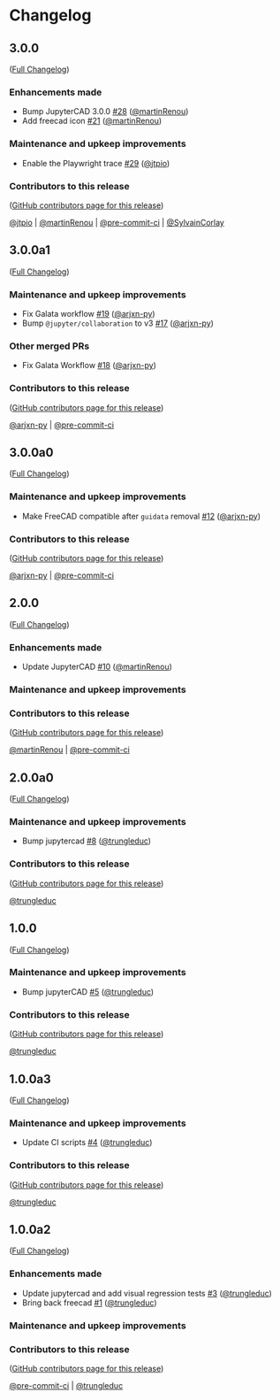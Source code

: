 # Changelog

<!-- <START NEW CHANGELOG ENTRY> -->

## 3.0.0

([Full Changelog](https://github.com/jupytercad/JupyterCAD-FreeCAD/compare/v3.0.0a1...eb212b1625de7623fbd44f9db32c246934cbcb41))

### Enhancements made

- Bump JupyterCAD 3.0.0 [#28](https://github.com/jupytercad/JupyterCAD-FreeCAD/pull/28) ([@martinRenou](https://github.com/martinRenou))
- Add freecad icon [#21](https://github.com/jupytercad/JupyterCAD-FreeCAD/pull/21) ([@martinRenou](https://github.com/martinRenou))

### Maintenance and upkeep improvements

- Enable the Playwright trace [#29](https://github.com/jupytercad/JupyterCAD-FreeCAD/pull/29) ([@jtpio](https://github.com/jtpio))

### Contributors to this release

([GitHub contributors page for this release](https://github.com/jupytercad/JupyterCAD-FreeCAD/graphs/contributors?from=2024-11-04&to=2024-12-05&type=c))

[@jtpio](https://github.com/search?q=repo%3Ajupytercad%2FJupyterCAD-FreeCAD+involves%3Ajtpio+updated%3A2024-11-04..2024-12-05&type=Issues) | [@martinRenou](https://github.com/search?q=repo%3Ajupytercad%2FJupyterCAD-FreeCAD+involves%3AmartinRenou+updated%3A2024-11-04..2024-12-05&type=Issues) | [@pre-commit-ci](https://github.com/search?q=repo%3Ajupytercad%2FJupyterCAD-FreeCAD+involves%3Apre-commit-ci+updated%3A2024-11-04..2024-12-05&type=Issues) | [@SylvainCorlay](https://github.com/search?q=repo%3Ajupytercad%2FJupyterCAD-FreeCAD+involves%3ASylvainCorlay+updated%3A2024-11-04..2024-12-05&type=Issues)

<!-- <END NEW CHANGELOG ENTRY> -->

## 3.0.0a1

([Full Changelog](https://github.com/jupytercad/JupyterCAD-FreeCAD/compare/v3.0.0a0...f011fd8d0b58f1568cbf25ac4ea6d8596a97799c))

### Maintenance and upkeep improvements

- Fix Galata workflow [#19](https://github.com/jupytercad/JupyterCAD-FreeCAD/pull/19) ([@arjxn-py](https://github.com/arjxn-py))
- Bump `@jupyter/collaboration` to v3 [#17](https://github.com/jupytercad/JupyterCAD-FreeCAD/pull/17) ([@arjxn-py](https://github.com/arjxn-py))

### Other merged PRs

- Fix Galata Workflow [#18](https://github.com/jupytercad/JupyterCAD-FreeCAD/pull/18) ([@arjxn-py](https://github.com/arjxn-py))

### Contributors to this release

([GitHub contributors page for this release](https://github.com/jupytercad/JupyterCAD-FreeCAD/graphs/contributors?from=2024-10-09&to=2024-11-04&type=c))

[@arjxn-py](https://github.com/search?q=repo%3Ajupytercad%2FJupyterCAD-FreeCAD+involves%3Aarjxn-py+updated%3A2024-10-09..2024-11-04&type=Issues) | [@pre-commit-ci](https://github.com/search?q=repo%3Ajupytercad%2FJupyterCAD-FreeCAD+involves%3Apre-commit-ci+updated%3A2024-10-09..2024-11-04&type=Issues)

## 3.0.0a0

([Full Changelog](https://github.com/jupytercad/JupyterCAD-FreeCAD/compare/v2.0.0...4f1234a586a5857215eb428bbd6399a3d427545f))

### Maintenance and upkeep improvements

- Make FreeCAD compatible after `guidata` removal [#12](https://github.com/jupytercad/JupyterCAD-FreeCAD/pull/12) ([@arjxn-py](https://github.com/arjxn-py))

### Contributors to this release

([GitHub contributors page for this release](https://github.com/jupytercad/JupyterCAD-FreeCAD/graphs/contributors?from=2024-07-02&to=2024-10-09&type=c))

[@arjxn-py](https://github.com/search?q=repo%3Ajupytercad%2FJupyterCAD-FreeCAD+involves%3Aarjxn-py+updated%3A2024-07-02..2024-10-09&type=Issues) | [@pre-commit-ci](https://github.com/search?q=repo%3Ajupytercad%2FJupyterCAD-FreeCAD+involves%3Apre-commit-ci+updated%3A2024-07-02..2024-10-09&type=Issues)

## 2.0.0

([Full Changelog](https://github.com/jupytercad/JupyterCAD-FreeCAD/compare/v2.0.0a0...c7b2060ae1754a4061916d8e0c5f00dd5bcd58c1))

### Enhancements made

- Update JupyterCAD [#10](https://github.com/jupytercad/JupyterCAD-FreeCAD/pull/10) ([@martinRenou](https://github.com/martinRenou))

### Maintenance and upkeep improvements

### Contributors to this release

([GitHub contributors page for this release](https://github.com/jupytercad/JupyterCAD-FreeCAD/graphs/contributors?from=2024-02-28&to=2024-07-02&type=c))

[@martinRenou](https://github.com/search?q=repo%3Ajupytercad%2FJupyterCAD-FreeCAD+involves%3AmartinRenou+updated%3A2024-02-28..2024-07-02&type=Issues) | [@pre-commit-ci](https://github.com/search?q=repo%3Ajupytercad%2FJupyterCAD-FreeCAD+involves%3Apre-commit-ci+updated%3A2024-02-28..2024-07-02&type=Issues)

## 2.0.0a0

([Full Changelog](https://github.com/jupytercad/jupytercad-freecad/compare/v1.0.0...9f98946a94d3867630a106211c30bfb453b1378d))

### Maintenance and upkeep improvements

- Bump jupytercad [#8](https://github.com/jupytercad/jupytercad-freecad/pull/8) ([@trungleduc](https://github.com/trungleduc))

### Contributors to this release

([GitHub contributors page for this release](https://github.com/jupytercad/jupytercad-freecad/graphs/contributors?from=2024-01-12&to=2024-02-28&type=c))

[@trungleduc](https://github.com/search?q=repo%3Ajupytercad%2Fjupytercad-freecad+involves%3Atrungleduc+updated%3A2024-01-12..2024-02-28&type=Issues)

## 1.0.0

([Full Changelog](https://github.com/jupytercad/jupytercad-freecad/compare/v1.0.0a3...9d5186e8d40721b464ca83a7051d4d0a580e932e))

### Maintenance and upkeep improvements

- Bump jupyterCAD [#5](https://github.com/jupytercad/jupytercad-freecad/pull/5) ([@trungleduc](https://github.com/trungleduc))

### Contributors to this release

([GitHub contributors page for this release](https://github.com/jupytercad/jupytercad-freecad/graphs/contributors?from=2024-01-02&to=2024-01-12&type=c))

[@trungleduc](https://github.com/search?q=repo%3Ajupytercad%2Fjupytercad-freecad+involves%3Atrungleduc+updated%3A2024-01-02..2024-01-12&type=Issues)

## 1.0.0a3

([Full Changelog](https://github.com/jupytercad/jupytercad-freecad/compare/v1.0.0a2...819560810e99705f93bbc13bd55c2b5d05a0b013))

### Maintenance and upkeep improvements

- Update CI scripts [#4](https://github.com/jupytercad/jupytercad-freecad/pull/4) ([@trungleduc](https://github.com/trungleduc))

### Contributors to this release

([GitHub contributors page for this release](https://github.com/jupytercad/jupytercad-freecad/graphs/contributors?from=2024-01-02&to=2024-01-02&type=c))

[@trungleduc](https://github.com/search?q=repo%3Ajupytercad%2Fjupytercad-freecad+involves%3Atrungleduc+updated%3A2024-01-02..2024-01-02&type=Issues)

## 1.0.0a2

([Full Changelog](https://github.com/jupytercad/jupytercad-freecad/compare/0f4b13f354b5d2f418f92a5cd36bbd4872b3f26c...199767266111c271179fac9fc41d731297949cfa))

### Enhancements made

- Update jupytercad and add visual regression tests [#3](https://github.com/jupytercad/jupytercad-freecad/pull/3) ([@trungleduc](https://github.com/trungleduc))
- Bring back freecad [#1](https://github.com/jupytercad/jupytercad-freecad/pull/1) ([@trungleduc](https://github.com/trungleduc))

### Maintenance and upkeep improvements

### Contributors to this release

([GitHub contributors page for this release](https://github.com/jupytercad/jupytercad-freecad/graphs/contributors?from=2023-11-17&to=2024-01-02&type=c))

[@pre-commit-ci](https://github.com/search?q=repo%3Ajupytercad%2Fjupytercad-freecad+involves%3Apre-commit-ci+updated%3A2023-11-17..2024-01-02&type=Issues) | [@trungleduc](https://github.com/search?q=repo%3Ajupytercad%2Fjupytercad-freecad+involves%3Atrungleduc+updated%3A2023-11-17..2024-01-02&type=Issues)
